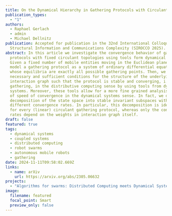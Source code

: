 ```yaml
---
title: On the Dynamical Hierarchy in Gathering Protocols with Circulant Topologies
publication_types:
  - "1"
authors:
  - Raphael Gerlach
  - admin
  - Michael Dellnitz
publication: Accepted for publication in the 32nd International Colloquium On
  Structural Information and Communications Complexity (SIROCCO 2025).
abstract: In this article we investigate the convergence behavior of gathering
  protocols with fixed circulant topologies using tools form dynamical systems.
  Given a fixed number of mobile entities moving in the Euclidean plane, we
  model a gathering protocol as a system of ordinary differential equations
  whose equilibria are exactly all possible gathering points. Then, we find
  necessary and sufficient conditions for the structure of the underlying
  interaction graph such that the protocol is stable and converging, i.e.,
  gathering, in the distributive computing sense by using tools from dynamical
  systems. Moreover, these tools allow for a more fine grained analysis in terms
  of speed of convergence in the dynamical systems sense. In fact, we derive a
  decomposition of the state space into stable invariant subspaces with
  different convergence rates. In particular, this decomposition is identical
  for every (linear) circulant gathering protocol, whereas only the convergence
  rates depend on the weights in interaction graph itself.
draft: false
featured: true
tags:
  - dynamical systems
  - coupled systems
  - distributed computing
  - robot swarms
  - autonomous mobile robots
  - gathering
date: 2024-11-11T09:58:02.669Z
links:
  - name: arXiv
    url: https://arxiv.org/abs/2305.06632
projects:
  - "Algorithms for swarms: Distributed Computing meets Dynamical Systems"
image:
  filename: featured
  focal_point: Smart
  preview_only: false
---
```


